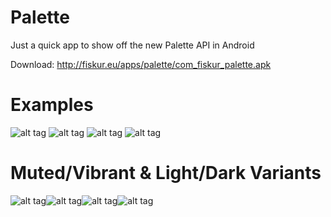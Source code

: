 Palette
=======

Just a quick app to show off the new Palette API in Android

Download: http://fiskur.eu/apps/palette/com_fiskur_palette.apk

Examples
========

![alt tag](http://fiskur.eu/apps/palette/1415183596.png)&nbsp;![alt tag](http://fiskur.eu/apps/palette/1415183618.png)
![alt tag](http://fiskur.eu/apps/palette/1415183634.png)&nbsp;![alt tag](http://fiskur.eu/apps/palette/1415183662.png)

Muted/Vibrant & Light/Dark Variants
===================================

![alt tag](http://fiskur.eu/apps/palette/1415183802.png)![alt tag](http://fiskur.eu/apps/palette/1415183816.png)![alt tag](http://fiskur.eu/apps/palette/1415183822.png)![alt tag](http://fiskur.eu/apps/palette/1415183828.png)
